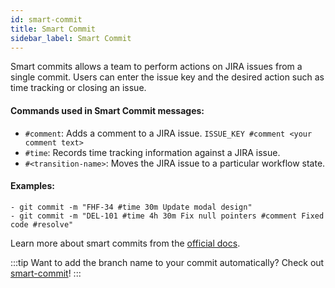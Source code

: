 ```yaml
---
id: smart-commit
title: Smart Commit
sidebar_label: Smart Commit
---
```


Smart commits allows a team to perform actions on JIRA issues from a single commit. Users can enter the issue key and the desired action such as time tracking or closing an issue.

#### Commands used in Smart Commit messages:

* `#comment`: Adds a comment to a JIRA issue. `ISSUE_KEY #comment <your comment text>`
* `#time`: Records time tracking information against a JIRA issue.
* `#<transition-name>`: Moves the JIRA issue to a particular workflow state.

#### Examples:

    - git commit -m "FHF-34 #time 30m Update modal design"
    - git commit -m "DEL-101 #time 4h 30m Fix null pointers #comment Fixed code #resolve"


Learn more about smart commits from the [official docs](https://support.atlassian.com/bitbucket-cloud/docs/use-smart-commits/).


:::tip
Want to add the branch name to your commit automatically? Check out [smart-commit](https://github.com/sbimochan/smart-commit)!
:::
